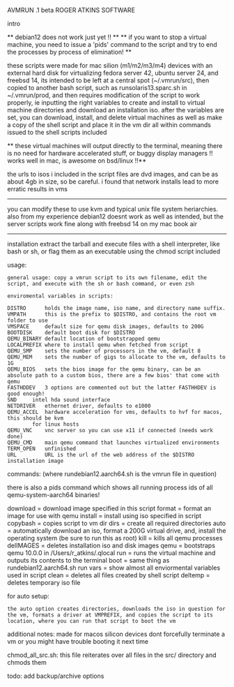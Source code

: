 AVMRUN .1 beta
ROGER ATKINS SOFTWARE

intro

** debian12 does not work just yet !! **
** if you want to stop a virtual machine, you need to issue a 'pids' command to the script and try to end the processes by process of elimination! **

these scripts were made for mac silion (m1/m2/m3/m4) devices with an external hard disk for virtualizing fedora server 42, ubuntu server 24, and freebsd 14, its intended to be left at a central spot (~/.vmrun/src), then copied to another bash script, such as runsolaris13.sparc.sh in ~/.vmrun/prod, and then requires modification of the script to work properly, ie inputting the right variables to create and install to virtual machine directories and download an installation iso. after the variables are set, you can download, install, and delete virtual machines as well as make a copy of the shell script and place it in the vm dir all within commands issued to the shell scripts included

** these virtual machines will output directly to the terminal, meaning there is no need for hardware accelerated stuff, or buggy display managers !! works well in mac, is awesome on bsd/linux !!**

the urls to isos i included in the script files are dvd images, and can be as about 4gb in size, so be careful. i found that network installs lead to more erratic results in vms

***
you can modify these to use kvm and typical unix file system heriarchies. also from my experience debian12 doesnt work as well as intended, but the server scripts work fine along with freebsd 14 on my mac book air
***

installation
extract the tarball and execute files with a shell interpreter, like bash or sh, or flag them as an executable using the chmod script included

usage:

	general usage: copy a vmrun script to its own filename, edit the script, and execute with the sh or bash command, or even zsh

	enviromental variables in scripts:
	
	DISTRO      holds the image name, iso name, and directory name suffix.
	VMPATH      this is the prefix to $DISTRO, and contains the root vm folder to use
	VMSPACE     default size for qemu disk images, defaults to 200G
	BOOTDISK    default boot disk for $DISTRO
	QEMU_BINARY default location of bootstrapped qemu
	LOCALPREFIX where to install qemu when fetched from script
	QEMU_SMP    sets the number of processors in the vm, default 8
	QEMU_MEM    sets the number of gigs to allocate to the vm, defaults to 1G
	QEMU_BIOS   sets the bios image for the qemu binary, can be an absolute path to a custom bios, there are a few bios' that come with qemu
	FASTHDDEV   3 options are commented out but the latter FASTHHDEV is good enough!
	SND	    intel hda sound interface
	NETDRIVER   ethernet driver, defaults to e1000
	QEMU_ACCEL  hardware acceleration for vms, defaults to hvf for macos, this should be kvm
		    for linux hosts
	QEMU_VNC    vnc server so you can use x11 if connected (needs work done)
	QEMU_CMD    main qemu command that launches virtualized environments
	TERM_OPEN   unfinished
	URL         URL is the url of the web address of the $DISTRO installation image

commands:
(where rundebian12.aarch64.sh is the vmrun file in question)

there is also a pids command which shows all running process ids of all qemu-system-aarch64 binaries!

download = download image specified in this script
format = format an image for use with qemu
install = install using iso specified in script
copybash = copies script to vm dir
dirs = create all required directories
auto = automatically download an iso, format a 200G virtual drive, and, install the operating system (be sure to run this as root)
kill = kills all qemu processes
delIMAGES = deletes installation iso and disk images
qemu = bootstraps qemu 10.0.0 in /Users/r_atkins/.qlocal
run = runs the virtual machine and outputs its contents to the terminal
boot = same thing as rundebian12.aarch64.sh run
vars = show almost all enviormental variables used in script
clean = deletes all files created by shell script
deltemp = deletes temporary iso file



for auto setup:

    the auto option creates directories, downloads the iso in question for the vm, formats a driver at VMPREFIX, and copies the script to its location, where you can run that script to boot the vm

additional notes:
made for macos silicon devices
dont forcefully terminate a vm or you might have trouble booting it next time

chmod_all_src.sh:
	this file reiterates over all files in the src/ directory and chmods them

todo:
add backup/archive options
